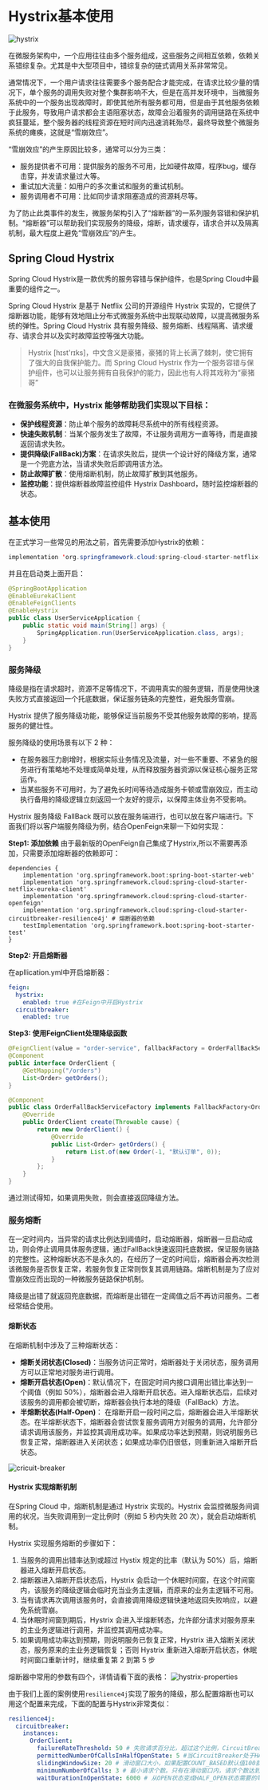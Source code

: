 # Hystrix基本使用

![hystrix](../../images/spring-cloud-ms/hystrix.webp)

在微服务架构中，一个应用往往由多个服务组成，这些服务之间相互依赖，依赖关系错综复杂。尤其是中大型项目中，错综复杂的链式调用关系非常常见。

通常情况下，一个用户请求往往需要多个服务配合才能完成，在请求比较少量的情况下，单个服务的调用失败对整个集群影响不大，但是在高并发环境中，当微服务系统中的一个服务出现故障时，即使其他所有服务都可用，但是由于其他服务依赖于此服务，导致用户请求都会主语阻塞状态，故障会沿着服务的调用链路在系统中疯狂蔓延，整个服务器的线程资源在短时间内迅速消耗殆尽，最终导致整个微服务系统的瘫痪，这就是“雪崩效应”。

“雪崩效应”的产生原因比较多，通常可以分为三类：
* 服务提供者不可用：提供服务的服务不可用，比如硬件故障，程序bug，缓存击穿，并发请求量过大等。
* 重试加大流量：如用户的多次重试和服务的重试机制。
* 服务调用者不可用：比如同步请求阻塞造成的资源耗尽等。

为了防止此类事件的发生，微服务架构引入了“熔断器”的一系列服务容错和保护机制。“熔断器”可以帮助我们实现服务的降级，熔断，请求缓存，请求合并以及隔离机制，最大程度上避免“雪崩效应”的产生。

## Spring Cloud Hystrix 

Spring Cloud Hystrix是一款优秀的服务容错与保护组件，也是Spring Cloud中最重要的组件之一。

Spring Cloud Hystrix 是基于 Netflix 公司的开源组件 Hystrix 实现的，它提供了熔断器功能，能够有效地阻止分布式微服务系统中出现联动故障，以提高微服务系统的弹性。Spring Cloud Hystrix 具有服务降级、服务熔断、线程隔离、请求缓存、请求合并以及实时故障监控等强大功能。

> Hystrix [hɪst'rɪks]，中文含义是豪猪，豪猪的背上长满了棘刺，使它拥有了强大的自我保护能力。而 Spring Cloud Hystrix 作为一个服务容错与保护组件，也可以让服务拥有自我保护的能力，因此也有人将其戏称为“豪猪哥”

### 在微服务系统中，Hystrix 能够帮助我们实现以下目标：

* **保护线程资源**：防止单个服务的故障耗尽系统中的所有线程资源。
* **快速失败机制**：当某个服务发生了故障，不让服务调用方一直等待，而是直接返回请求失败。
* **提供降级(FallBack)方案**：在请求失败后，提供一个设计好的降级方案，通常是一个兜底方法，当请求失败后即调用该方法。
* **防止故障扩散**：使用熔断机制，防止故障扩散到其他服务。
* **监控功能**：提供熔断器故障监控组件 Hystrix Dashboard，随时监控熔断器的状态。

## 基本使用

在正式学习一些常见的用法之前，首先需要添加Hystrix的依赖：
```java
implementation 'org.springframework.cloud:spring-cloud-starter-netflix-hystrix:2.2.0.RELEASE'
```
并且在启动类上面开启：
```java
@SpringBootApplication
@EnableEurekaClient
@EnableFeignClients
@EnableHystrix
public class UserServiceApplication {
	public static void main(String[] args) {
		SpringApplication.run(UserServiceApplication.class, args);
	}
}
```

### 服务降级

降级是指在请求超时，资源不足等情况下，不调用真实的服务逻辑，而是使用快速失败方式直接返回一个托底数据，保证服务链条的完整性，避免服务雪崩。

Hystrix 提供了服务降级功能，能够保证当前服务不受其他服务故障的影响，提高服务的健壮性。

服务降级的使用场景有以下 2 种：
* 在服务器压力剧增时，根据实际业务情况及流量，对一些不重要、不紧急的服务进行有策略地不处理或简单处理，从而释放服务器资源以保证核心服务正常运作。
* 当某些服务不可用时，为了避免长时间等待造成服务卡顿或雪崩效应，而主动执行备用的降级逻辑立刻返回一个友好的提示，以保障主体业务不受影响。

Hystrix 服务降级 FallBack 既可以放在服务端进行，也可以放在客户端进行。下面我们将以客户端服务降级为例，结合OpenFeign来聊一下如何实现：

**Step1: 添加依赖**
由于最新版的OpenFeign自己集成了Hystrix,所以不需要再添加，只需要添加熔断器的依赖即可：
```
dependencies {
	implementation 'org.springframework.boot:spring-boot-starter-web'
	implementation 'org.springframework.cloud:spring-cloud-starter-netflix-eureka-client'
	implementation 'org.springframework.cloud:spring-cloud-starter-openfeign'
	implementation 'org.springframework.cloud:spring-cloud-starter-circuitbreaker-resilience4j' # 熔断器的依赖
	testImplementation 'org.springframework.boot:spring-boot-starter-test'
}
```
**Step2: 开启熔断器**

在apllication.yml中开启熔断器：
```yml
feign:
  hystrix:
    enabled: true #在Feign中开启Hystrix
  circuitbreaker:
    enabled: true
```

**Step3: 使用FeignClient处理降级函数**
```java
@FeignClient(value = "order-service", fallbackFactory = OrderFallBackServiceFactory.class)
@Component
public interface OrderClient {
    @GetMapping("/orders")
    List<Order> getOrders();
}

@Component
public class OrderFallBackServiceFactory implements FallbackFactory<OrderClient>{
    @Override
    public OrderClient create(Throwable cause) {
        return new OrderClient() {
            @Override
            public List<Order> getOrders() {
                return List.of(new Order(-1, "默认订单", 0));
            }
        };
    }
}
```
通过测试得知，如果调用失败，则会直接返回降级方法。

### 服务熔断

在一定时间内，当异常的请求比例达到阈值时，启动熔断器，熔断器一旦启动成功，则会停止调用具体服务逻辑，通过FallBack快速返回托底数据，保证服务链路的完整性。这种熔断状态不是永久的，在经历了一定的时间后，熔断器会再次检测该微服务是否恢复正常，若服务恢复正常则恢复其调用链路。熔断机制是为了应对雪崩效应而出现的一种微服务链路保护机制。

降级是出错了就返回兜底数据，而熔断是出错在一定阈值之后不再访问服务。二者经常结合使用。

#### 熔断状态

在熔断机制中涉及了三种熔断状态：
* **熔断关闭状态(Closed)**：当服务访问正常时，熔断器处于关闭状态，服务调用方可以正常地对服务进行调用。
* **熔断开启状态(Open)**：默认情况下，在固定时间内接口调用出错比率达到一个阈值（例如 50%），熔断器会进入熔断开启状态。进入熔断状态后，后续对该服务的调用都会被切断，熔断器会执行本地的降级（FallBack）方法。
* **半熔断状态(Half-Open)**： 在熔断开启一段时间之后，熔断器会进入半熔断状态。在半熔断状态下，熔断器会尝试恢复服务调用方对服务的调用，允许部分请求调用该服务，并监控其调用成功率。如果成功率达到预期，则说明服务已恢复正常，熔断器进入关闭状态；如果成功率仍旧很低，则重新进入熔断开启状态。

![cricuit-breaker](../../images/spring-cloud-ms/cricuit-breaker.png)

#### Hystrix 实现熔断机制

在Spring Cloud 中，熔断机制是通过 Hystrix 实现的。Hystrix 会监控微服务间调用的状况，当失败调用到一定比例时（例如 5 秒内失败 20 次），就会启动熔断机制。

Hystrix 实现服务熔断的步骤如下：
1. 当服务的调用出错率达到或超过 Hystix 规定的比率（默认为 50%）后，熔断器进入熔断开启状态。
2. 熔断器进入熔断开启状态后，Hystrix 会启动一个休眠时间窗，在这个时间窗内，该服务的降级逻辑会临时充当业务主逻辑，而原来的业务主逻辑不可用。
3. 当有请求再次调用该服务时，会直接调用降级逻辑快速地返回失败响应，以避免系统雪崩。
4. 当休眠时间窗到期后，Hystrix 会进入半熔断转态，允许部分请求对服务原来的主业务逻辑进行调用，并监控其调用成功率。
5. 如果调用成功率达到预期，则说明服务已恢复正常，Hystrix 进入熔断关闭状态，服务原来的主业务逻辑恢复；否则 Hystrix 重新进入熔断开启状态，休眠时间窗口重新计时，继续重复第 2 到第 5 步

熔断器中常用的参数有四个，详情请看下面的表格：
![hystrix-properties](../../images/spring-cloud-ms/hystrix-properties.jpg)

由于我们上面的案例使用`resilience4j`实现了服务的降级，那么配置熔断也可以用这个配置来完成，下面的配置与Hystrix非常类似：
```yml
resilience4j:
  circuitbreaker:
    instances:
      OrderClient:
        failureRateThreshold: 50 # 失败请求百分比，超过这个比例，CircuitBreaker就会变成OPEN状态
        permittedNumberOfCallsInHalfOpenState: 5 #当CircuitBreaker处于HALF_OPEN状态的时候，允许通过的请求数量
        slidingWindowSize: 20 # 滑动窗口大小，如果配置COUNT_BASED默认值100就代表是最近100个请求，如果配置TIME_BASED默认值100就代表是最近100s的请求。
        minimumNumberOfCalls: 3 # 最小请求个数。只有在滑动窗口内，请求个数达到这个个数，才会触发CircuitBreaker对于是否打开断路器的判断。
        waitDurationInOpenState: 6000 # 从OPEN状态变成HALF_OPEN状态需要的等待时间
```
